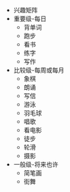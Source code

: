 - 兴趣矩阵
- 重要级-每日
	- 背单词
	- 跑步
	- 看书
	- 练字
	- 写作
- 比较级-每周或每月
	- 象棋
	- 朗诵
	- 写信
	- 游泳
	- 羽毛球
	- 唱歌
	- 看电影
	- 徒步
	- 轮滑
	- 摄影
- 一般级-将来也许
	- 简笔画
	- 街舞